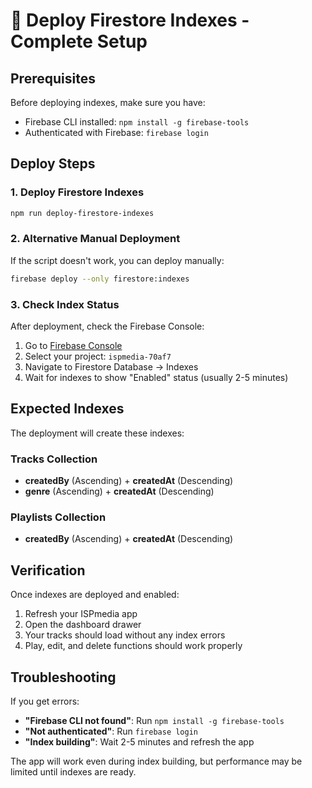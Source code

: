 # 🚀 Deploy Firestore Indexes - Complete Setup

## Prerequisites
Before deploying indexes, make sure you have:
- Firebase CLI installed: `npm install -g firebase-tools`
- Authenticated with Firebase: `firebase login`

## Deploy Steps

### 1. Deploy Firestore Indexes
```bash
npm run deploy-firestore-indexes
```

### 2. Alternative Manual Deployment
If the script doesn't work, you can deploy manually:
```bash
firebase deploy --only firestore:indexes
```

### 3. Check Index Status
After deployment, check the Firebase Console:
1. Go to [Firebase Console](https://console.firebase.google.com/)
2. Select your project: `ispmedia-70af7`
3. Navigate to Firestore Database → Indexes
4. Wait for indexes to show "Enabled" status (usually 2-5 minutes)

## Expected Indexes
The deployment will create these indexes:

### Tracks Collection
- **createdBy** (Ascending) + **createdAt** (Descending)
- **genre** (Ascending) + **createdAt** (Descending)

### Playlists Collection  
- **createdBy** (Ascending) + **createdAt** (Descending)

## Verification
Once indexes are deployed and enabled:
1. Refresh your ISPmedia app
2. Open the dashboard drawer
3. Your tracks should load without any index errors
4. Play, edit, and delete functions should work properly

## Troubleshooting
If you get errors:
- **"Firebase CLI not found"**: Run `npm install -g firebase-tools`
- **"Not authenticated"**: Run `firebase login`
- **"Index building"**: Wait 2-5 minutes and refresh the app

The app will work even during index building, but performance may be limited until indexes are ready.

